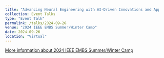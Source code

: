 ```yaml
---
title: "Advancing Neural Engineering with AI-Driven Innovations and Applications"
collection: Event Talks
type: "Event Talk"
permalink: /talks/2024-09-26
venue: "2024 IEEE EMBS Summer/Winter Camp"
date: 2024-09-26
location: "Virtual"
---
```

[More information about 2024 IEEE EMBS Summer/Winter Camp](https://padlet.com/sac50/2024-ieee-embs-summer-winter-camp-2d7eqh0ikzv69q2d)
